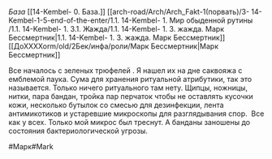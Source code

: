 *База*
[[14-Kembel- 0. База.]] 
[[arch-road/Arch/Arch_Fakt-1(порвать)/3- 14-Kembel-1-5-end-of-the-enter/1.1. 14-Kembel- 1. Мир обыденной рутины /1.1. 14-Kembel- 1. 3.1. Жажда/1.1. 14-Kembel- 1. 3. жажда. Марк Бессмертник|1.1. 14-Kembel- 1. 3. жажда. Марк Бессмертник]]
[[ДоХХХХоrm/old/2Бек/инфа/роли/Марк Бессмертник|Марк Бессмертник]]


Все началось с зеленых трюфелей . Я нашел их на дне саквояжа с емблемой паука. Сума для хранения ритуальной атрибутики, так это называется. Только ничего ритуального там нету. Щипцы, ножницы, нитки, пара бандан, тройка пар перчаток чтобы не оставлять кусочки кожи, несколько бутылок со смесью для дезинфекции, лента антимикотиков и устаревшие микроскопы для разглядывания спор.  Все как у всех. Только мой микрос был треснут. А банданы заношены до состояния бактериологической угрозы.

#Марк#Mark 